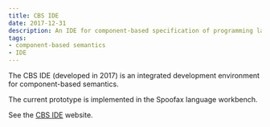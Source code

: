 ```yaml
---
title: CBS IDE
date: 2017-12-31
description: An IDE for component-based specification of programming languages.
tags:
- component-based semantics
- IDE
---
```



The CBS IDE (developed in 2017) is an integrated development environment for component-based semantics.

The current prototype is implemented in the Spoofax language workbench.

See the [CBS IDE] website.

[CBS IDE]: https://plancomps.github.io/cbs-ide/
